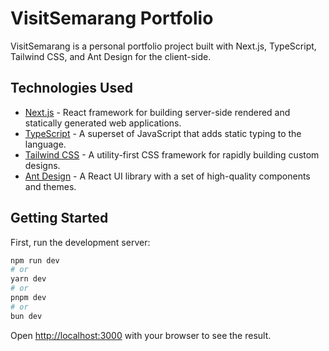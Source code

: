 # VisitSemarang Portfolio

VisitSemarang is a personal portfolio project built with Next.js, TypeScript, Tailwind CSS, and Ant Design for the client-side.

## Technologies Used
- [Next.js](https://nextjs.org/) - React framework for building server-side rendered and statically generated web applications.
- [TypeScript](https://www.typescriptlang.org/) - A superset of JavaScript that adds static typing to the language.
- [Tailwind CSS](https://tailwindcss.com/) - A utility-first CSS framework for rapidly building custom designs.
- [Ant Design](https://ant.design/) - A React UI library with a set of high-quality components and themes.


## Getting Started

First, run the development server:

```bash
npm run dev
# or
yarn dev
# or
pnpm dev
# or
bun dev
```

Open [http://localhost:3000](http://localhost:3000) with your browser to see the result.

